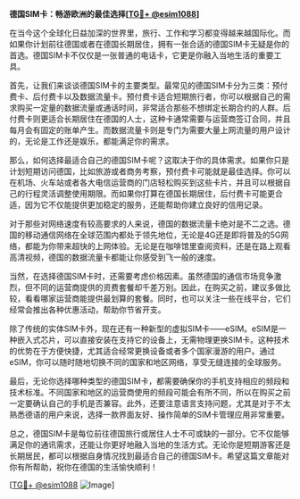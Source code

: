 **德国SIM卡：畅游欧洲的最佳选择[[TG💪+ @esim1088](https://t.me/s/esim1088)]**

在当今这个全球化日益加深的世界里，旅行、工作和学习都变得越来越国际化。而如果你计划前往德国或者在德国长期居住，拥有一张合适的德国SIM卡无疑是你的首选。德国SIM卡不仅仅是一张普通的电话卡，它更是你融入当地生活的重要工具。

首先，让我们来谈谈德国SIM卡的主要类型。最常见的德国SIM卡分为三类：预付费卡、后付费卡以及数据流量卡。预付费卡适合短期旅行者，你可以根据自己的需求购买一定量的数据流量或通话时间，非常适合那些不想绑定长期合约的人群。后付费卡则更适合长期居住在德国的人士，这种卡通常需要与运营商签订合同，并且每月会有固定的账单产生。而数据流量卡则是专门为需要大量上网流量的用户设计的，无论是工作还是娱乐，都能满足你的需求。

那么，如何选择最适合自己的德国SIM卡呢？这取决于你的具体需求。如果你只是计划短期访问德国，比如旅游或者商务考察，预付费卡可能就是最佳选择。你可以在机场、火车站或者各大电信运营商的门店轻松购买到这些卡片，并且可以根据自己的行程灵活调整使用期限。而如果你打算在德国长期居住，后付费卡可能更合适，因为它不仅能提供更加稳定的服务，还能帮助你建立良好的信用记录。

对于那些对网络速度有较高要求的人来说，德国的数据流量卡绝对是不二之选。德国的移动通信网络在全球范围内都处于领先地位，无论是4G还是即将普及的5G网络，都能为你带来超快的上网体验。无论是在咖啡馆里查阅资料，还是在路上观看高清视频，德国的数据流量卡都能让你感受到飞一般的速度。

当然，在选择德国SIM卡时，还需要考虑价格因素。虽然德国的通信市场竞争激烈，但不同的运营商提供的资费套餐却千差万别。因此，在购买之前，建议多做比较，看看哪家运营商能提供最划算的套餐。同时，也可以关注一些在线平台，它们经常会推出各种优惠活动，帮助你节省开支。

除了传统的实体SIM卡外，现在还有一种新型的虚拟SIM卡——eSIM。eSIM是一种嵌入式芯片，可以直接安装在支持它的设备上，无需物理更换SIM卡。这种技术的优势在于方便快捷，尤其适合经常更换设备或者多个国家漫游的用户。通过eSIM，你可以随时随地切换不同的国家和地区网络，享受无缝连接的全球服务。

最后，无论你选择哪种类型的德国SIM卡，都需要确保你的手机支持相应的频段和技术标准。不同国家和地区的运营商使用的频段可能会有所不同，所以在购买之前一定要确认自己的手机是否兼容。此外，还要注意语言支持问题，尤其是对于不太熟悉德语的用户来说，选择一款界面友好、操作简单的SIM卡管理应用非常重要。

总之，德国SIM卡是每位前往德国旅行或居住人士不可或缺的一部分。它不仅能够满足你的通讯需求，还能让你更好地融入当地的生活方式。无论你是短期游客还是长期居民，都可以根据自身情况找到最适合自己的德国SIM卡。希望这篇文章能对你有所帮助，祝你在德国的生活愉快顺利！

[[TG💪+ @esim1088](https://t.me/s/esim1088) ![Image](https://i.postimg.cc/4NQfJmqS/Snipaste-2025-05-13-00-14-12.png)]